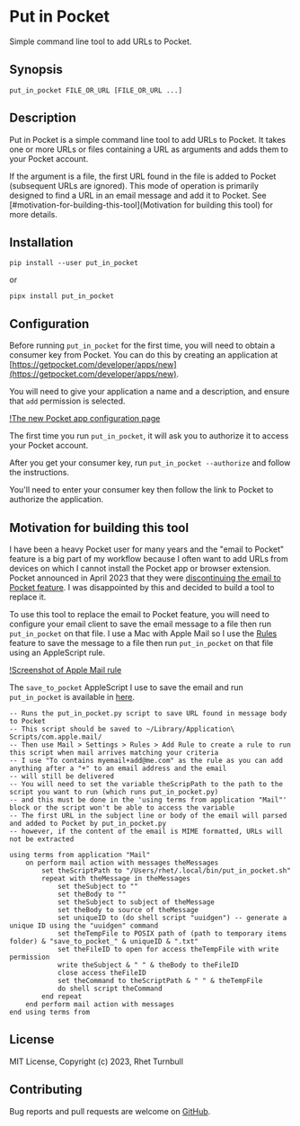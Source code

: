 # Put in Pocket

Simple command line tool to add URLs to Pocket.

## Synopsis

    put_in_pocket FILE_OR_URL [FILE_OR_URL ...]

## Description

Put in Pocket is a simple command line tool to add URLs to Pocket.
It takes one or more URLs or files containing a URL as arguments and adds them to your Pocket account.

If the argument is a file, the first URL found in the file is added to Pocket (subsequent URLs are ignored).
This mode of operation is primarily designed to find a URL in an email message and add it to Pocket.
See [#motivation-for-building-this-tool](Motivation for building this tool) for more details.

## Installation

`pip install --user put_in_pocket`

or

`pipx install put_in_pocket`

## Configuration

Before running `put_in_pocket` for the first time, you will need to obtain a consumer key from Pocket.
You can do this by creating an application at [https://getpocket.com/developer/apps/new](https://getpocket.com/developer/apps/new).

You will need to give your application a name and a description, and ensure that `add` permission is selected.

[!The new Pocket app configuration page](https://raw.githubusercontent.com/RhetTbull/put_in_pocket/main/NewPocketApp.png "The new Pocket app configuration page")

The first time you run `put_in_pocket`, it will ask you to authorize it to access your Pocket account.

After you get your consumer key, run `put_in_pocket --authorize` and follow the instructions.

You'll need to enter your consumer key then follow the link to Pocket to authorize the application.

## Motivation for building this tool

I have been a heavy Pocket user for many years and the "email to Pocket" feature is a big part of my workflow
because I often want to add URLs from devices on which I cannot install the Pocket app or browser extension.
Pocket announced in April 2023 that they were [discontinuing the email to Pocket feature](https://help.getpocket.com/article/1020-saving-to-pocket-via-email).
I was disappointed by this and decided to build a tool to replace it.

To use this tool to replace the email to Pocket feature, you will need to configure your email client to save the email message
to a file then run `put_in_pocket` on that file. I use a Mac with Apple Mail so I use the [Rules](https://support.apple.com/guide/mail/use-rules-to-manage-emails-you-receive-mlhlp1017/mac#:~:text=Use%20rules%20to%20manage%20emails%20you%20receive%20in,message.%205%20Specify%20the%20conditions.%20More%20items%20)
feature to save the message to a file then run `put_in_pocket` on that file using an AppleScript rule.

[!Screenshot of Apple Mail rule](https://raw.githubusercontent.com/RhetTbull/put_in_pocket/main/Apple_Mail_rule.png "Apple Mail rule")

The `save_to_pocket` AppleScript I use to save the email and run `put_in_pocket` is available in [here](https://raw.githubusercontent.com/RhetTbull/put_in_pocket/main/save_to_pocket.applescript).

```applescript
-- Runs the put_in_pocket.py script to save URL found in message body to Pocket 
-- This script should be saved to ~/Library/Application\ Scripts/com.apple.mail/
-- Then use Mail > Settings > Rules > Add Rule to create a rule to run this script when mail arrives matching your criteria
-- I use "To contains myemail+add@me.com" as the rule as you can add anything after a "+" to an email address and the email
-- will still be delivered
-- You will need to set the variable theScripPath to the path to the script you want to run (which runs put_in_pocket.py) 
-- and this must be done in the 'using terms from application "Mail"' block or the script won't be able to access the variable
-- The first URL in the subject line or body of the email will parsed and added to Pocket by put_in_pocket.py
-- however, if the content of the email is MIME formatted, URLs will not be extracted

using terms from application "Mail"
    on perform mail action with messages theMessages
        set theScriptPath to "/Users/rhet/.local/bin/put_in_pocket.sh"
        repeat with theMessage in theMessages
            set theSubject to ""
            set theBody to ""
            set theSubject to subject of theMessage
            set theBody to source of theMessage
            set uniqueID to (do shell script "uuidgen") -- generate a unique ID using the "uuidgen" command
            set theTempFile to POSIX path of (path to temporary items folder) & "save_to_pocket_" & uniqueID & ".txt"
            set theFileID to open for access theTempFile with write permission
            write theSubject & " " & theBody to theFileID
            close access theFileID
            set theCommand to theScriptPath & " " & theTempFile
            do shell script theCommand
        end repeat
    end perform mail action with messages
end using terms from
```

## License

MIT License, Copyright (c) 2023, Rhet Turnbull

## Contributing

Bug reports and pull requests are welcome on [GitHub](https://github.com/RhetTbull/put_in_pocket).
